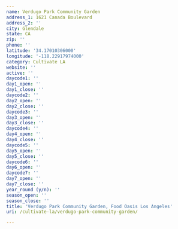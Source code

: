 ```yaml
---
name: Verdugo Park Community Garden
address_1: 1621 Canada Boulevard
address_2: ''
city: Glendale
state: CA
zip: ''
phone: ''
latitude: '34.17010306000'
longitude: '-118.22917974000'
category: Cultivate LA
website: ''
active: ''
daycode1: ''
day1_open: ''
day1_close: ''
daycode2: ''
day2_open: ''
day2_close: ''
daycode3: ''
day3_open: ''
day3_close: ''
daycode4: ''
day4_open: ''
day4_close: ''
daycode5: ''
day5_open: ''
day5_close: ''
daycode6: ''
day6_open: ''
daycode7: ''
day7_open: ''
day7_close: ''
year_round (y/n): ''
season_open: ''
season_close: ''
title: 'Verdugo Park Community Garden, Food Oasis Los Angeles'
uri: /cultivate-la/verdugo-park-community-garden/

---
```

